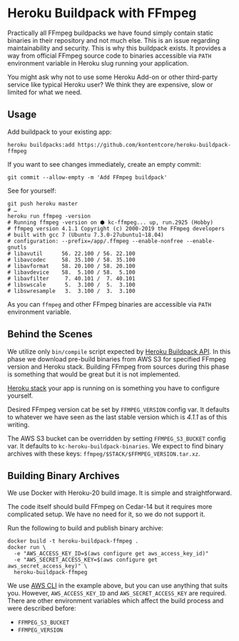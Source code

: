 # Heroku Buildpack with FFmpeg

Practically all FFmpeg buildpacks we have found simply contain static binaries in their repository and not much else. This is an issue regarding maintainability and security. This is why this buildpack exists. It provides a way from official FFmpeg source code to binaries accessible via `PATH` environment variable in Heroku slug running your application.

You might ask why not to use some Heroku Add-on or other third-party service like typical Heroku user? We think they are expensive, slow or limited for what we need.

## Usage

Add buildpack to your existing app:

    heroku buildpacks:add https://github.com/kontentcore/heroku-buildpack-ffmpeg

If you want to see changes immediately, create an empty commit:

    git commit --allow-empty -m 'Add FFmpeg buildpack'

See for yourself:

    git push heroku master
    # …
    heroku run ffmpeg -version
    # Running ffmpeg -version on ⬢ kc-ffmpeg... up, run.2925 (Hobby)
    # ffmpeg version 4.1.1 Copyright (c) 2000-2019 the FFmpeg developers
    # built with gcc 7 (Ubuntu 7.3.0-27ubuntu1~18.04)
    # configuration: --prefix=/app/.ffmpeg --enable-nonfree --enable-gnutls
    # libavutil      56. 22.100 / 56. 22.100
    # libavcodec     58. 35.100 / 58. 35.100
    # libavformat    58. 20.100 / 58. 20.100
    # libavdevice    58.  5.100 / 58.  5.100
    # libavfilter     7. 40.101 /  7. 40.101
    # libswscale      5.  3.100 /  5.  3.100
    # libswresample   3.  3.100 /  3.  3.100

As you can `ffmpeg` and other FFmpeg binaries are accessible via `PATH` environment variable.

## Behind the Scenes

We utilize only `bin/compile` script expected by [Heroku Buildpack API](https://devcenter.heroku.com/articles/buildpack-api). In this phase we download pre-build binaries from AWS S3 for specified FFmpeg version and Heroku stack. Building FFmpeg from sources during this phase is something that would be great but it is not implemented.

[Heroku stack](https://devcenter.heroku.com/articles/stack) your app is running on is something you have to configure yourself.

Desired FFmpeg version cat be set by `FFMPEG_VERSION` config var. It defaults to whatever we have seen as the last stable version which is _4.1.1_ as of this writing.

The AWS S3 bucket can be overridden by setting `FFMPEG_S3_BUCKET` config var. It defaults to `kc-heroku-buildpack-binaries`. We expect to find binary archives with these keys: `ffmpeg/$STACK/$FFMPEG_VERSION.tar.xz`.

## Building Binary Archives

We use Docker with Heroku-20 build image. It is simple and straightforward.

The code itself should build FFmpeg on Cedar-14 but it requires more complicated setup. We have no need for it, so we do not support it.

Run the following to build and publish binary archive:

    docker build -t heroku-buildpack-ffmpeg .
    docker run \
      -e "AWS_ACCESS_KEY_ID=$(aws configure get aws_access_key_id)"
      -e "AWS_SECRET_ACCESS_KEY=$(aws configure get aws_secret_access_key)" \
      heroku-buildpack-ffmpeg

We use [AWS CLI](https://aws.amazon.com/cli/) in the example above, but you can use anything that suits you. However, `AWS_ACCESS_KEY_ID` and `AWS_SECRET_ACCESS_KEY` are required. There are other environment variables which affect the build process and were described before:

- `FFMPEG_S3_BUCKET`
- `FFMPEG_VERSION`
